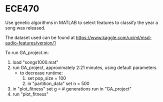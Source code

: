 # ECE470
Use genetic algorithms in MATLAB to select features to classify the year a song was released. 

The dataset used can be found at https://www.kaggle.com/uciml/msd-audio-features/version/1

To run GA_project.m:

1. load "songs1000.mat"
2. run GA_project, approximately 2:21 minutes, using default parameters
    * to decrease runtime: 
	  1. set pop_size = 100
	  2. in "partition_data" set n = 500
3. in "plot_fitness" set g = # generations run in "GA_project"
4. run "plot_fitness"

